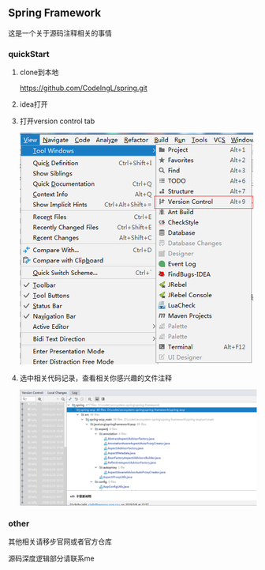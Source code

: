 ## Spring Framework

这是一个关于源码注释相关的事情


### quickStart

1. clone到本地

	https://github.com/CodeIngL/spring.git

2. idea打开



3. 打开version control tab

	![版本控制选项](https://github.com/CodeIngL/spring/blob/master/imgs/showVc.png)

    
4. 选中相关代码记录，查看相关你感兴趣的文件注释

	![相关注释解析源码文件](https://github.com/CodeIngL/spring/blob/master/imgs/showDetails.png)
	
	
### other

其他相关请移步官网或者官方仓库

源码深度逻辑部分请联系me
